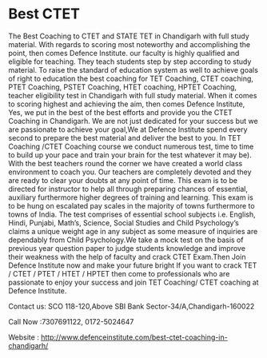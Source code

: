 # Best CTET
The Best Coaching to CTET and STATE TET in Chandigarh with full study material. With regards to scoring most noteworthy and accomplishing the point, then comes Defence Institute. our faculty is highly qualified and eligible for teaching. They teach students step by step according to study material. To raise the standard of education system as well to achieve goals of right to education  the best coaching for TET Coaching, CTET coaching, PTET Coaching, PSTET Coaching, HTET coaching, HPTET Coaching, teacher eligibility test in Chandigarh with full study material. When it comes to scoring highest and achieving the aim, then comes Defence Institute, Yes, we put in the best of the best efforts and provide you the CTET Coaching in Chandigarh. We are not just dedicated for your success but we are passionate to achieve your goal,We at Defence Institute spend every second to prepare the best material and deliver the best to you. In TET Coaching /CTET Coaching course we conduct numerous test, time to time to build up your pace and train your brain for the test  whatever it may be). With the best teachers round the corner we have created a world class environment to coach you. Our teachers are completely devoted and they are ready to clear your doubts at any point of time. This exam is to be directed for instructor to help all through preparing chances of essential, auxiliary furthermore higher degrees of training and learning. This exam is to be hung on escalated pay scales in the majority of towns furthermore to towns of India. The test comprises of essential school subjects i.e. English, Hindi, Punjabi, Math’s, Science, Social Studies and Child Psychology’s claims a unique weight age in any subject as some measure of inquiries are dependably from Child Psychology.We take a mock test on the basis of previous year question paper to judge students knowledge and improve their weakness with the help of faculty and crack CTET Exam.Then Join Defence Institute now and make your future bright If you want to crack TET / CTET / PTET / HTET / HPTET then come to professionals who are passionate to enjoy your success and join TET Coaching/ CTET coaching at  Defence Institute.


Contact us: SCO 118-120,Above SBI Bank Sector-34/A,Chandigarh-160022 

Call Now :7307691122, 0172-5024647

Website : http://www.defenceinstitute.com/best-ctet-coaching-in-chandigarh/
